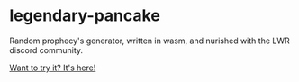 # legendary-pancake

Random prophecy's generator, written in wasm, and nurished with the LWR discord community.

[Want to try it? It's here!](https://othelarian.github.io/wolfy-pancake/)
